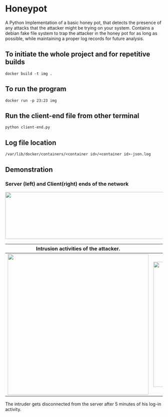 # Honeypot
A Python Implementation of a basic honey pot, that detects the presence of any attacks that the attacker might be trying on your system. Contains a debian fake file system to trap the attacker in the honey pot for as long as possible, while maintaining a proper log records for future analysis.

## To initiate the whole project and for repetitive builds
``` docker build -t img . ```

## To run the program
``` docker run -p 23:23 img ```

## Run the client-end file from other terminal
``` python client-end.py ```

## Log file location
``` /var/lib/docker/containers/<container id>/<container id>-json.log ```

## Demonstration 

### Server (left) and Client(right) ends of the network
<img src="./img/demo.png" height="150" width="950">

Intrusion activities of the attacker.        |  How the activity of the attacker will be logged.
:-------------------------:|:-------------------------:
<img src="./img/commands-demo.png" width="450" height="450">  |  <img src="./img/logs-demo.png" width="450" height="400">

The intruder gets disconnected from the server after 5 minutes of his log-in activity.





